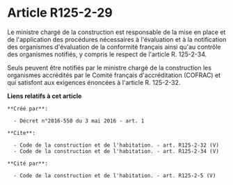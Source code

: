# Article R125-2-29

Le ministre chargé de la construction est responsable de la mise en place et de l'application des procédures nécessaires à
l'évaluation et à la notification des organismes d'évaluation de la conformité français ainsi qu'au contrôle des organismes
notifiés, y compris le respect de l'article R. 125-2-34. 

Seuls peuvent être notifiés par le ministre chargé de la construction les organismes accrédités par le Comité français
d'accréditation (COFRAC) et qui satisfont aux exigences énoncées à l'article R. 125-2-32.

**Liens relatifs à cet article**

	**Créé par**:

	  - Décret n°2016-550 du 3 mai 2016 - art. 1

	**Cite**:

	  - Code de la construction et de l'habitation. - art. R125-2-32 (V)
	  - Code de la construction et de l'habitation. - art. R125-2-34 (V)

	**Cité par**:

	  - Code de la construction et de l'habitation. - art. R125-2-5 (V)
